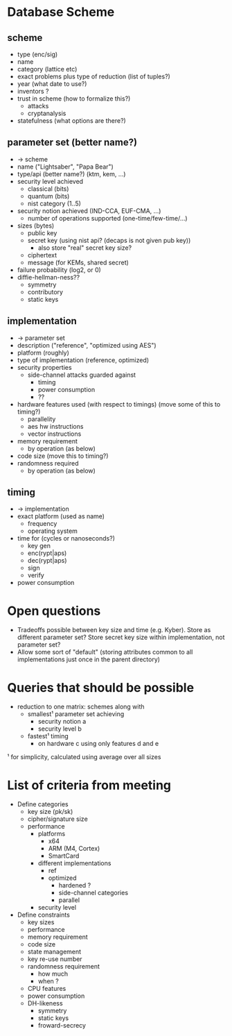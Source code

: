 # Database Scheme

## scheme
* type (enc/sig)
* name
* category (lattice etc)
* exact problems plus type of reduction (list of tuples?)
* year (what date to use?)
* inventors ?
* trust in scheme (how to formalize this?)
  * attacks
  * cryptanalysis
* statefulness (what options are there?)

## parameter set (better name?)
* -> scheme
* name ("Lightsaber", "Papa Bear")
* type/api (better name?) (ktm, kem, ...)
* security level achieved
  * classical (bits)
  * quantum (bits)
  * nist category (1..5)
* security notion achieved (IND-CCA, EUF-CMA, ...)
  * number of operations supported (one-time/few-time/...)
* sizes (bytes)
  * public key
  * secret key (using nist api? (decaps is not given pub key))
    * also store "real" secret key size?
  * ciphertext
  * message (for KEMs, shared secret)
* failure probability (log2, or 0)
* diffie-hellman-ness??
  * symmetry
  * contributory
  * static keys

## implementation
* -> parameter set
* description ("reference", "optimized using AES")
* platform (roughly)
* type of implementation (reference, optimized)
* security properties
  * side-channel attacks guarded against
    * timing
    * power consumption
    * ??
* hardware features used (with respect to timings) (move some of this to timing?)
  * parallelity
  * aes hw instructions
  * vector instructions
* memory requirement
  * by operation (as below)
* code size (move this to timing?)
* randomness required
  * by operation (as below)

## timing
* -> implementation
* exact platform (used as name)
  * frequency
  * operating system
* time for (cycles or nanoseconds?)
  * key gen
  * enc(rypt|aps)
  * dec(rypt|aps)
  * sign
  * verify
* power consumption


# Open questions
* Tradeoffs possible between key size and time (e.g. Kyber). Store as different parameter set? Store secret key size within implementation, not parameter set?
* Allow some sort of "default" (storing attributes common to all implementations just once in the parent directory)



# Queries that should be possible
* reduction to one matrix: schemes along with
  - smallest¹ parameter set achieving
    - security notion a
    - security level b
  - fastest¹ timing
    - on hardware c using only features d and e

¹ for simplicity, calculated using average over all sizes



# List of criteria from meeting
* Define categories
  * key size (pk/sk)
  * cipher/signature size
  * performance
    * platforms
      * x64
      * ARM (M4, Cortex)
      * SmartCard
    * different implementations
      * ref
      * optimized
        * hardened ? 
        * side-channel categories
        * parallel
    * security level
* Define constraints
  * key sizes
  * performance
  * memory requirement
  * code size
  * state management
  * key re-use number
  * randomness requirement
    * how much
    * when ?
  * CPU features
  * power consumption
  * DH-likeness
    * symmetry
    * static keys
    * froward-secrecy
